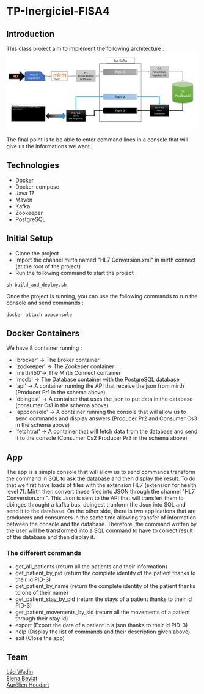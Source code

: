 # TP-Inergiciel-FISA4

## Introduction
This class project aim to implement the following architecture : 
![img.png](img.png)

The final point is to be able to enter command lines in a console that will give us the informations we want.

## Technologies
- Docker
- Docker-compose
- Java 17
- Maven
- Kafka
- Zookeeper
- PostgreSQL

## Initial Setup
- Clone the project
- Import the channel mirth named "HL7 Conversion.xml" in mirth connect (at the root of the project)
- Run the following command to start the project
```git bash
sh build_and_deploy.sh
```
Once the project is running, you can use the following commands to run the console and send commands : 
```git bash
docker attach appconsole
```

## Docker Containers
We have 8 container running :
- 'brocker' -> The Broker container
- 'zookeeper' -> The Zookeper container
- 'mirth450'-> The Mirth Connect container
- 'mcdb' -> The Database container with the PostgreSQL database
- 'api' -> A container running the API that receive the json from mirth (Producer Pr1 in the schema above)
- 'dbingest' -> A container that uses the json to put data in the database (consumer Cs1 in the schema above)
- 'appconsole' -> A container running the console that will allow us to send commands and display answers (Producer Pr2 and Consumer Cs3 in the schema above)
- 'fetchtrat' -> A container that will fetch data from the database and send it to the console (Consumer Cs2 Producer Pr3 in the schema above)

## App
The app is a simple console that will allow us to send commands transform the command in SQL to ask the database and then display the result.
To do that we first have loads of files with the extension HL7 (extension for health level 7). Mirth then convert those files into JSON through the channel "HL7 Conversion.xml". This Json is sent to the API that will transfert them to dbinges throught a kafka bus. dbingest tranform the Json into SQL and send it to the database.
On the other side, there is two applications that are producers and consumers in the same time allowing transfer of information between the console and the database. Therefore, the command written by the user will be transformed into a SQL command to have to correct result of the database and then display it.

### The different commands
- get_all_patients (return all the patients and their information)
- get_patient_by_pid (return the complete identity of the patient thanks to their id PID-3)
- get_patient_by_name (return the complete identity of the patient thanks to one of their name)
- get_patient_stay_by_pid (return the stays of a patient thanks to their id PID-3)
- get_patient_movements_by_sid (return all the movements of a patient through their stay id)
- export (Export the data of a patient in a json thanks to their id PID-3)
- help (Display the list of commands and their description given above)
- exit (Close the app)

## Team
[Léo Wadin](https://github.com/ArKc0s)<br>
[Elena Beylat](https://github.com/PetitCheveu)<br>
[Aurélien Houdart](https://github.com/Zaykiri)<br>

